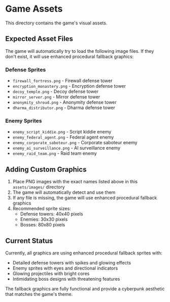 # Game Assets

This directory contains the game's visual assets.

## Expected Asset Files

The game will automatically try to load the following image files. If they don't exist, it will use enhanced procedural fallback graphics:

### Defense Sprites
- `firewall_fortress.png` - Firewall defense tower
- `encryption_monastery.png` - Encryption defense tower  
- `decoy_temple.png` - Decoy defense tower
- `mirror_server.png` - Mirror defense tower
- `anonymity_shroud.png` - Anonymity defense tower
- `dharma_distributor.png` - Dharma defense tower

### Enemy Sprites
- `enemy_script_kiddie.png` - Script kiddie enemy
- `enemy_federal_agent.png` - Federal agent enemy
- `enemy_corporate_saboteur.png` - Corporate saboteur enemy
- `enemy_ai_surveillance.png` - AI surveillance enemy
- `enemy_raid_team.png` - Raid team enemy

## Adding Custom Graphics

1. Place PNG images with the exact names listed above in this `assets/images/` directory
2. The game will automatically detect and use them
3. If any file is missing, the game will use enhanced procedural fallback graphics
4. Recommended sprite sizes:
   - Defense towers: 40x40 pixels
   - Enemies: 30x30 pixels  
   - Bosses: 80x80 pixels

## Current Status

Currently, all graphics are using enhanced procedural fallback sprites with:
- Detailed defense towers with spikes and glowing effects
- Enemy sprites with eyes and directional indicators  
- Glowing projectiles with bright cores
- Intimidating boss designs with threatening features

The fallback graphics are fully functional and provide a cyberpunk aesthetic that matches the game's theme.
